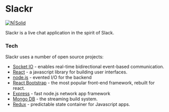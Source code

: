 # Slackr

[![N|Solid](https://pbs.twimg.com/card_img/851964861865226240/AocPxLpm?format=jpg&name=800x419)](https://www.linkedin.com/in/willmitbrodt/)

Slackr is a live chat application in the spirit of Slack.

  
### Tech

Slackr uses a number of open source projects:

* [Socket IO](https://socket.io/) - enables real-time bidirectional event-based communication.
* [React](https://facebook.github.io/react/) - a javascript library for building user interfaces.
* [node.js](https://github.com/nodejs) - evented I/O for the backend
* [React Bootstrap](https://react-bootstrap.github.io/) - the most popular front-end framework, rebuilt for react.
* [Express](https://github.com/expressjs/express) - fast node.js network app framework 
* [Mongo DB](https://www.mongodb.com/) - the streaming build system.
* [Redux](https://github.com/reactjs/redux) - predictable state container for Javascript apps.

